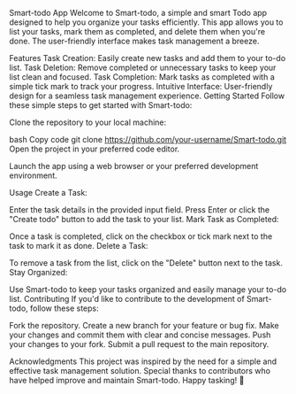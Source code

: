 Smart-todo App
Welcome to Smart-todo, a simple and smart Todo app designed to help you organize your tasks efficiently. This app allows you to list your tasks, mark them as completed, and delete them when you're done. The user-friendly interface makes task management a breeze.

Features
Task Creation: Easily create new tasks and add them to your to-do list.
Task Deletion: Remove completed or unnecessary tasks to keep your list clean and focused.
Task Completion: Mark tasks as completed with a simple tick mark to track your progress.
Intuitive Interface: User-friendly design for a seamless task management experience.
Getting Started
Follow these simple steps to get started with Smart-todo:

Clone the repository to your local machine:

bash
Copy code
git clone https://github.com/your-username/Smart-todo.git
Open the project in your preferred code editor.

Launch the app using a web browser or your preferred development environment.

Usage
Create a Task:

Enter the task details in the provided input field.
Press Enter or click the "Create todo" button to add the task to your list.
Mark Task as Completed:

Once a task is completed, click on the checkbox or tick mark next to the task to mark it as done.
Delete a Task:

To remove a task from the list, click on the "Delete" button next to the task.
Stay Organized:

Use Smart-todo to keep your tasks organized and easily manage your to-do list.
Contributing
If you'd like to contribute to the development of Smart-todo, follow these steps:

Fork the repository.
Create a new branch for your feature or bug fix.
Make your changes and commit them with clear and concise messages.
Push your changes to your fork.
Submit a pull request to the main repository.


Acknowledgments
This project was inspired by the need for a simple and effective task management solution.
Special thanks to contributors who have helped improve and maintain Smart-todo.
Happy tasking! 🚀
